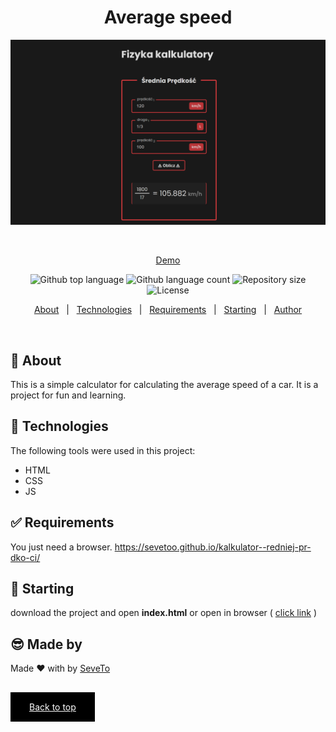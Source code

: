 <div align="center" id="top"> 
  
<h1 align="center"> 
Average speed</h1>
  <a target="_blank" href="https://sevetoo.github.io/kalkulator-v2/">
  <img src="./preview.png" alt="arrays functions" />
  </a>

&#xa0;

<a target="_blank" href="https://sevetoo.github.io/kalkulator-v2/">Demo</a>

</div>

<p align="center">
  <img alt="Github top language" src="https://img.shields.io/github/languages/top/SeveToo/kalkulator-v2?color=56BEB8">

  <img alt="Github language count" src="https://img.shields.io/github/languages/count/SeveToo/kalkulator-v2?color=56BEB8">

  <img alt="Repository size" src="https://img.shields.io/github/repo-size/SeveToo/kalkulator-v2?color=56BEB8">

  <img alt="License" src="https://img.shields.io/github/license/SeveToo/kalkulator-v2?color=56BEB8">
</p>

<p align="center">
  <a href="#dart-about">About</a> &#xa0; | &#xa0; 
  <!-- <a href="#sparkles-features">Features</a> &#xa0; | &#xa0; -->
  <a href="#rocket-technologies">Technologies</a> &#xa0; | &#xa0;
  <a href="#white_check_mark-requirements">Requirements</a> &#xa0; | &#xa0;
  <a href="#checkered_flag-starting">Starting</a> &#xa0; | &#xa0;
  <a href="https://github.com/SeveToo" target="_blank">Author</a>
</p>

<br>

## :dart: About

This is a simple calculator for calculating the average speed of a car. It is a project for fun and learning.

<!-- ## :sparkles: Features
:heavy_check_mark: You can set interval between rounds \
:heavy_check_mark: You see how many correct and wrong answers you get\ -->

## :rocket: Technologies

The following tools were used in this project:

- HTML
- CSS
- JS

## :white_check_mark: Requirements

You just need a browser.
https://sevetoo.github.io/kalkulator--redniej-pr-dko-ci/

## :checkered_flag: Starting

download the project and open **index.html**
or open in browser ( <a href="https://sevetoo.github.io/kalkulator-v2/" >click link</a> )

## 😎 Made by

Made ❤ with by <a href="https://github.com/SeveToo" target="_blank">SeveTo</a>

&#xa0;

<a href="#top" style="color: #fff; background: black; padding: 15px 30px">Back to top</a>
